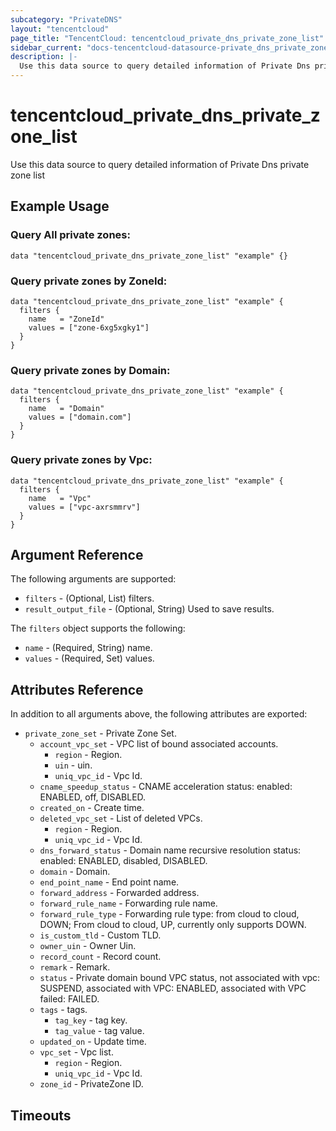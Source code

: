 ```yaml
---
subcategory: "PrivateDNS"
layout: "tencentcloud"
page_title: "TencentCloud: tencentcloud_private_dns_private_zone_list"
sidebar_current: "docs-tencentcloud-datasource-private_dns_private_zone_list"
description: |-
  Use this data source to query detailed information of Private Dns private zone list
---
```


# tencentcloud_private_dns_private_zone_list

Use this data source to query detailed information of Private Dns private zone list

## Example Usage

### Query All private zones:

```hcl
data "tencentcloud_private_dns_private_zone_list" "example" {}
```

### Query private zones by ZoneId:

```hcl
data "tencentcloud_private_dns_private_zone_list" "example" {
  filters {
    name   = "ZoneId"
    values = ["zone-6xg5xgky1"]
  }
}
```

### Query private zones by Domain:

```hcl
data "tencentcloud_private_dns_private_zone_list" "example" {
  filters {
    name   = "Domain"
    values = ["domain.com"]
  }
}
```

### Query private zones by Vpc:

```hcl
data "tencentcloud_private_dns_private_zone_list" "example" {
  filters {
    name   = "Vpc"
    values = ["vpc-axrsmmrv"]
  }
}
```

## Argument Reference

The following arguments are supported:

* `filters` - (Optional, List) filters.
* `result_output_file` - (Optional, String) Used to save results.

The `filters` object supports the following:

* `name` - (Required, String) name.
* `values` - (Required, Set) values.

## Attributes Reference

In addition to all arguments above, the following attributes are exported:

* `private_zone_set` - Private Zone Set.
  * `account_vpc_set` - VPC list of bound associated accounts.
    * `region` - Region.
    * `uin` - uin.
    * `uniq_vpc_id` - Vpc Id.
  * `cname_speedup_status` - CNAME acceleration status: enabled: ENABLED, off, DISABLED.
  * `created_on` - Create time.
  * `deleted_vpc_set` - List of deleted VPCs.
    * `region` - Region.
    * `uniq_vpc_id` - Vpc Id.
  * `dns_forward_status` - Domain name recursive resolution status: enabled: ENABLED, disabled, DISABLED.
  * `domain` - Domain.
  * `end_point_name` - End point name.
  * `forward_address` - Forwarded address.
  * `forward_rule_name` - Forwarding rule name.
  * `forward_rule_type` - Forwarding rule type: from cloud to cloud, DOWN; From cloud to cloud, UP, currently only supports DOWN.
  * `is_custom_tld` - Custom TLD.
  * `owner_uin` - Owner Uin.
  * `record_count` - Record count.
  * `remark` - Remark.
  * `status` - Private domain bound VPC status, not associated with vpc: SUSPEND, associated with VPC: ENABLED, associated with VPC failed: FAILED.
  * `tags` - tags.
    * `tag_key` - tag key.
    * `tag_value` - tag value.
  * `updated_on` - Update time.
  * `vpc_set` - Vpc list.
    * `region` - Region.
    * `uniq_vpc_id` - Vpc Id.
  * `zone_id` - PrivateZone ID.


## Timeouts

<no value>


